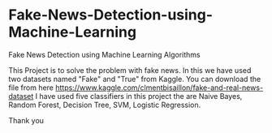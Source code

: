 # Fake-News-Detection-using-Machine-Learning
Fake News Detection using Machine Learning Algorithms

This Project is to solve the problem with fake news. 
In this we have used two datasets named "Fake" and "True" from Kaggle.
You can download the file from here https://www.kaggle.com/clmentbisaillon/fake-and-real-news-dataset
I have used five classifiers in this project the are Naive Bayes, Random Forest, Decision Tree, SVM, Logistic Regression.

Thank you
